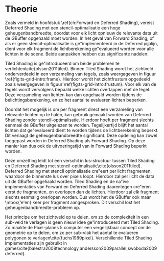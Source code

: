 # Theorie

Zoals vermeld in hoofdstuk \ref{ch:Forward en Deferred Shading}, vereist Deferred
Shading met een stencil-optimalisatie een hoge geheugenbandbreedte, doordat voor
elk licht opnieuw de relevante data uit de GBuffer opgehaald moet worden.
In het geval van Forward Shading, of als er geen stencil-optimalisatie is 
ge\"implementeerd in de Deferred pijplijn, dient voor elk fragment de 
lichtberekening ge\"evalueerd worden voor alle lichten in de scene. Beide 
aanpakken hebben dus significante nadelen.

Tiled Shading is ge\"introduceerd om beide problemen te verlichten\cite{olsson2011tiled}. Binnen Tiled
Shading wordt het zichtveld onderverdeeld in een verzameling van tegels, zoals 
weergegeven in figuur \ref{fig:ts-grid-intro:frame}. Hierdoor wordt het 
zichtfrustum opgedeeld zoals weergegeven in figuur \ref{fig:ts-grid-intro:frustum}.
Voor elk van de tegels wordt vervolgens bepaald welke lichten overlappen met de
tegel. Deze verzameling van lichten kan dan opgehaald worden tijdens de 
belichtingsberekening, en zo het aantal te evalueren lichten beperken.

Doordat het mogelijk is om per fragment direct een verzameling van relevante lichten op
te halen, kan gebruik gemaakt worden van Deferred Shading zonder 
stencil-optimalisatie. Hierdoor hoeft per fragment slechts eenmaal de GBuffer
uitgelezen te worden. Tegelijkertijd blijft het aantal lichten dat ge\"evalueerd
dient te worden tijdens de lichtberekening beperkt. Dit verlaagt de 
geheugenbandbreedte significant. Deze opdeling kan zowel toegepast worden in 
Deferred Shading als Forward Shading. Op deze manier kan dus ook de uitvoeringstijd van
in Forward Shading beperkt worden.

Deze omzetting leidt tot een verschil in lus-structuur tussen Tiled Shading en
Deferred Shading met stencil-optimalisatie\cite{olsson2011tiled}. Deferred Shading met stencil 
optimalisatie cre\"eert per licht fragmenten, waardoor de binnenste lus
over pixels loopt. Hierdoor zal per licht de data uit de GBuffer opgehaald 
worden. Tiled Shading en de na\"ive implementaties van Forward en 
Deferred Shading daarentegen cre\"eren eerst de fragmenten, en overlopen
dan de lichten. Hierdoor zal elk fragment slechts eenmalig overlopen worden.
Dus wordt het de GBuffer ook maar \mbox{\'e\'en} keer per fragment aangesproken.
Dit verschil lost het geheugenbandbreedte-probleem op.

Het principe om het zichtveld op te delen, om zo de complexiteit in een sub-veld
te verlagen is geen nieuw idee ge\"introduceerd met Tiled Shading. Zo 
maakte de Pixel-planes 5 computer een vergelijkbaar concept om de geometrie op 
te delen, om zo per sub-vlak het aantal te evalueren polygonen te verlagen\cite{fuchs1989pixel}.
Verschillende Tiled Shading implementaties zijn gebruikt in games\cite{balestra2008technology,andersson2009parallel,swoboda2009deferred}.

